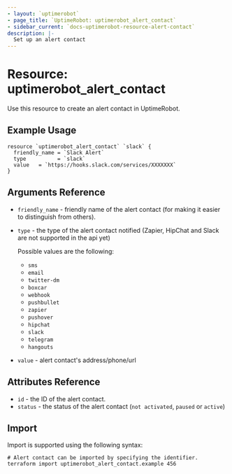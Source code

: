 ```yaml
---
- layout: `uptimerobot`
- page_title: `UptimeRobot: uptimerobot_alert_contact`
- sidebar_current: `docs-uptimerobot-resource-alert-contact`
description: |-
  Set up an alert contact
---
```


# Resource: uptimerobot_alert_contact

Use this resource to create an alert contact in UptimeRobot.

## Example Usage

```hcl
resource `uptimerobot_alert_contact` `slack` {
  friendly_name = `Slack Alert`
  type          = `slack`
  value   = `https://hooks.slack.com/services/XXXXXXX`
}
```

## Arguments Reference

* `friendly_name` - friendly name of the alert contact (for making it easier to distinguish from others).
* `type` - the type of the alert contact notified (Zapier, HipChat and Slack are not supported in the api yet)

  Possible values are the following:
  - `sms`
  - `email`
  - `twitter-dm`
  - `boxcar`
  - `webhook`
  - `pushbullet`
  - `zapier`
  - `pushover`
  - `hipchat`
  - `slack`
  - `telegram`
  - `hangouts`
* `value` - alert contact's address/phone/url

## Attributes Reference

* `id` - the ID of the alert contact.
* `status` - the status of the alert contact (`not activated`, `paused` or `active`)

## Import

Import is supported using the following syntax:

```shell
# Alert contact can be imported by specifying the identifier.
terraform import uptimerobot_alert_contact.example 456
```

